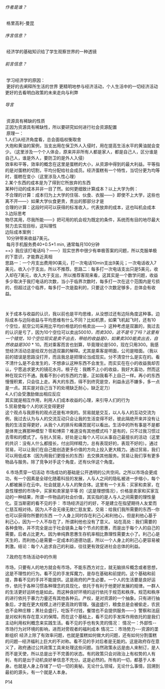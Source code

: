 ###### 作者是谁？

​		格里高利-曼昆

###### 序言信息？

​		经济学的基础知识给了学生观察世界的一种透镜

###### 前言信息？

​		学习经济学的原因：</br>
​				更好的去阐释所生活的世界
​				更精明地参与经济活动，个人生活中的一切经济活动</br>
​				更好的去看明白政策的未来走向与利弊</br>

###### 导言

​		资源具有稀缺的性质</br>
​		正因为资源具有稀缺性，所以要研究如何进行社会资源配置</br>
​		原理一：</br>
​				1.人们从经济角度看，总会面临权衡取舍</br>
​						大炮和黄油的案例，当支出用在保卫外人入侵时，用在提高生活水平的黄油就会变少。（这里涉及一个个人体会，原来并非所有人都是家人，都是自己人，区分谁是自己人，谁是外人，要防卫的是外人入侵）</br>
​						效率和平等，效率的概念在这里是蛋糕的大小，从资源中得到的最大利益。平等指的是对蛋糕的切割，平均分配给社会成员。经济蛋糕有一个特性，当切分更为均等时，蛋糕在变小（这里涉及人性心理）</br>
​				2.某个东西的成本是为了得到它所放弃的东西</br>
​						某种行动的成本并非一目了然。如何更细致计算成本？以上大学为例：</br>
​								不合理的计算：成本归为上大学的住宿、伙食、衣服——》即使不上大学，这些也离不开——〉如果大学伙食更贵，贵出的那部分才是</br>
​								合理的计算：这段时间可以获得的标准收入，代表放弃的成本，这也叫机会成本</br>
​				3.边际思考</br>
​						物尽其用，尽我所能——》把可用的机会视为既定的条件，系统而有目的地尽最大努力去实现目标，这叫理性</br>
​						边际成本案例：</br>
​								10分钟带来收益7美元。</br>
​								每月手机服务费40+0.5*1 min, 通常每月100分钟</br>
​								==》我应该打电话吗？——〉现实世界中很少有单极答案的问题，所以克服单极的下意识，才能靠近真相</br>
​								思路一：一个月支出费用90美元，打一次电话10min支出9美元；一次电话收入7美元，收入小于支出，所以不推荐。
​								思路二：每多打一次电话支出只是5美元，收入却在7美元，收入大于支出，所以推荐
​								客观来看，这其实是一个数学问题，收益多少取决于我打电话的次数，当小于临界次数时，每多打一次在这个范围内是亏损的，但超过这个临界，每多打一次是盈利的，只要这个次数足够多，总体会有收益。	

​		

​						关于成本与收益的认识，我以前也是平均思维，从没想过还有边际角度这种事。边际成本与边际收益与平均思维有什么不同？比如机票，如果飞机起飞时，还有10个空位，航空公司采用比平均价格低的价格卖出——》这种考虑是双赢的，我过去的认识是亏了，因为10个空位可以卖出500*10，而卖300，这不是亏了吗？这里有一个错觉，10个空位现实是卖不出去，带给的收益是0，如果卖300能卖出去，自然收益是300* * 10。而对乘客而言也划算，毕竟理论是500，现在只用300。我感觉经济活动总是给双方创造双赢的解释。尤其是乘客是明面，公司是暗面。（我以前的错误是思路没打开，而且我总是把理论当成现实。分不清空什么是实在的。看不清什么是不会发生的，不想承认这种东西不会发生。而实实在在小的收益我却否认，宁愿追求更大的镜花水月。根子在：我瞧不上小的收益，我好大喜功，然而这种在现实行不通。我看不到小的东西的力量，正如我看不上自己一样。再小的东西慢慢积累，只会往上走。再大的东西，得不到终究是空，利益永远不嫌多，多一点是一点。其实是对自己当下的处境缺乏耐心，缺乏定力）</br>
​				4.人们会受激励做出相应反应</br>
​						其实就是相互作用，利用人们成本收益的心理，来引导人们的行为</br>
​				5.贸易使每个人的状况变得更好</br>
​						这个观点与我原有的观点还是有冲突的。贸易就是交互，以人与人的互动交流为例，我过去认为与人的交流互动只会让我的生活变得不好。彼此隔绝开来并没有让我的生活变得更好，从我个人的排斥和痛苦就可以看出。生活中的所有事是不是都是体育比赛那种模型？零和博弈？难道没有其他模式吗？是有的，只不过我习惯过去零和的模式了。与别人贸易，好处是让每个人可以从事自己最擅长的活动（这里的共识：没有人什么都擅长，付出同样精力，总有表现好的，表现不好的）。通过贸易，可以让我们在自己能创造更多价值的方向上投入更大精力。通过贸易，我们可以用低成本（因为用我们更擅长的东西）去交换其他服务。贸易让我们享有更多物品与服务。除了竞争对手这个角度，还有伙伴这个角度。</br>

​			6.市场贯穿一切活动
​			市场成功的基础是公开透明的公共空间。之所以市场会更成功，有一个因素是全球化随着科技的发展，人与人之间的隐私被进一步缩小，每个人都被展示在云中。
​			社会就是人与人的聚合体。这里有一个关系：买家和卖家，在良性理想的市场中，买家和卖家是平等 的（这是理想情况），价格是卖家和买家互动的一种结果，所谓一件物品的社会价值，其实指的是人与人之间需要的理性量化。
​			亚当斯密的看不见的手：
​					市场经济运行的好，不是建立在指望期待人友爱而仁慈互相对待。因为人不会无缘无故仁慈友爱。
​					交易：给我们我所需要的东西--你也可以获得你所要的东西
​					一个人身上同时存在利己心和利他心，但是利他心基于利己心，因为一个人不存在了，所谓利他也没有了意义。
站在高处：我们需要的各种食物，并不完全是出于社会链条上每个节点的恩惠，而是出于每个人的自己的需要。后者占比更大。因为单纯靠恩惠生存机率相比靠理性需要太小了。
​					利己心是天生的，而利他心是需要一定成本的道德功底，所以一个人身上的利己心更容易被刺激。
​					结论：每个人追求自己的利益，往往更有效促进社会总体的利益。	

​			7.政府在市场活动中的作用

​						市场，只要有人的地方就会有市场，不能东西方对立，就无脑排斥概念或者思想，这是不理性的行为。
​						看不见的手发挥魔力，是存在基础和前提的。这个基础和前提，靠看不见的手并不能提供。这是政府的产生必要。一个人的生活要是良好运作，依托于各种习惯各种理念的具现化，依托于有利于他更好发展的规律。
​						一群人的生活更好运转也是如此。而这种良好环境的运行依托于规范和秩序。规范和秩序的进行依托于暴力力量还有其他各种云。
​						产权，是对资源的一个抽象。只有进行抽象后，才能在更大规模上进行更高效的管理。
​						强盗盛行，粮食总是会被偷走，农民也不会种庄稼；黑社会盛行，吃饭不付钱，餐馆也不会提供服务——》警察和法庭是对权利有存在意义的保障。而在这个基础上，看不见的手发挥作用依托的是我们主动利用权利概念来实践生活。
​						看不见的手也有失灵的情况：
​									情况一：外部性--市场行为对环境的影响，进而对旁观者的福利成本
​									情况二：市场势力---资源的垄断组织
​						经济上除了有效率问题，也就是蛋糕如何做大的问题，还有如何分割蛋糕的问题--经济福利上巨大的不对称。看不见的手对后者是无能的。这是政府存在意义了，政府通过公共政策工具来处理这些问题。当然政策永远是由人来制订，是人而不是天使，所以总是出于不完善的状态。有的政策只会对政治上有权势的人有利，有的是出于动机良好单信息不充分。这是必然的。
​						所有的一切，都基于人本身。也就是人身上存储了一切一切的奥秘。无论什么领域，无论什么事情，回溯到最初的源头，有一个就是人本身。



P14

​														

